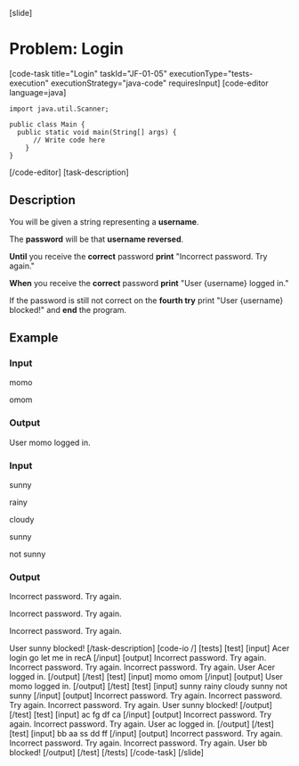 [slide]
# Problem: Login
[code-task title="Login" taskId="JF-01-05" executionType="tests-execution" executionStrategy="java-code" requiresInput]
[code-editor language=java]
```
import java.util.Scanner;

public class Main {
  public static void main(String[] args) {
      // Write code here
    }
}
```
[/code-editor]
[task-description]
## Description
You will be given a string representing a **username**. 

The **password** will be that **username reversed**. 

**Until** you receive the **correct** password **print** "Incorrect password. Try again." 

**When** you receive the **correct** password **print** "User \{username\} logged in." 

If the password is still not correct on the **fourth try** print "User \{username\} blocked!" and **end** the program.

## Example
### Input
momo

omom
### Output
User momo logged in.
### Input
sunny

rainy

cloudy

sunny

not sunny

### Output
Incorrect password. Try again.

Incorrect password. Try again.

Incorrect password. Try again.

User sunny blocked!
[/task-description]
[code-io /]
[tests]
[test]
[input]
Acer
login
go
let me in
recA
[/input]
[output]
Incorrect password. Try again.
Incorrect password. Try again.
Incorrect password. Try again.
User Acer logged in.
[/output]
[/test]
[test]
[input]
momo
omom
[/input]
[output]
User momo logged in.
[/output]
[/test]
[test]
[input]
sunny
rainy
cloudy
sunny
not sunny
[/input]
[output]
Incorrect password. Try again.
Incorrect password. Try again.
Incorrect password. Try again.
User sunny blocked!
[/output]
[/test]
[test]
[input]
ac
fg
df
ca
[/input]
[output]
Incorrect password. Try again.
Incorrect password. Try again.
User ac logged in.
[/output]
[/test]
[test]
[input]
bb
aa
ss
dd
ff
[/input]
[output]
Incorrect password. Try again.
Incorrect password. Try again.
Incorrect password. Try again.
User bb blocked!
[/output]
[/test]
[/tests]
[/code-task]
[/slide]
